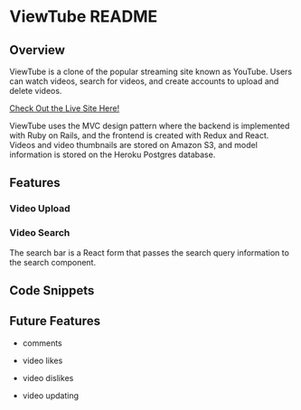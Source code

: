 # ViewTube README

## Overview

ViewTube is a clone of the popular streaming site known as YouTube. Users can watch videos, search for videos, and create accounts to upload and delete videos.

[Check Out the Live Site Here!](https://viewtube-fsp.herokuapp.com/#/)

ViewTube uses the MVC design pattern where the backend is implemented with Ruby on Rails, and the frontend is created with Redux and React. Videos and video thumbnails are stored on Amazon S3, and model information is stored on the Heroku Postgres database. 

## Features

### Video Upload

### Video Search

The search bar is a React form that passes the search query information to the search component.

## Code Snippets

## Future Features

* comments

* video likes

* video dislikes

* video updating

